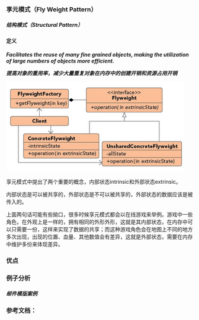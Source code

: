 ### 享元模式（Fly Weight Pattern）

##### 结构模式（Structural Pattern）

#### 定义

***Facilitates the reuse of many fine grained objects, making the utilization of large numbers of objects more efficient.***

***提高对象的重用率，减少大量重复对象在内存中的创建开销和资源占用开销***

![Fly_Weight Pattern UML](../images/fly_weight_pattern.png)

享元模式中提出了两个重要的概念，内部状态intrinsic和外部状态extrinsic。

内部状态是可以被共享的，外部状态是不可以被共享的，外部状态的数据应该是被传入的。

上面两句话可能有些拗口，很多时候享元模式都会以在线游戏来举例。游戏中一些角色，在外观上是一样的，拥有相同的外形外形，这就是其内部状态，在内存中可以只需要一份，这样来实现了数据的共享；而这种游戏角色会在地图上不同的地方多次出现，出现的位置、血量、其他数值会有差异，这就是外部状态，需要在内存中维护多份来体现差异。

### 优点

### 例子分析

##### 邮件模版案例




### 参考文档：
